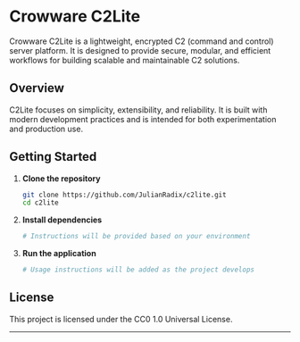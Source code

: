 # Crowware C2Lite
Crowware C2Lite is a lightweight, encrypted C2 (command and control) server platform. It is designed to provide secure, modular, and efficient workflows for building scalable and maintainable C2 solutions.

## Overview

C2Lite focuses on simplicity, extensibility, and reliability. It is built with modern development practices and is intended for both experimentation and production use.

## Getting Started

1. **Clone the repository**
    ```bash
    git clone https://github.com/JulianRadix/c2lite.git
    cd c2lite
    ```

2. **Install dependencies**
    ```bash
    # Instructions will be provided based on your environment
    ```

3. **Run the application**
    ```bash
    # Usage instructions will be added as the project develops
    ```

## License

This project is licensed under the CC0 1.0 Universal License.

---